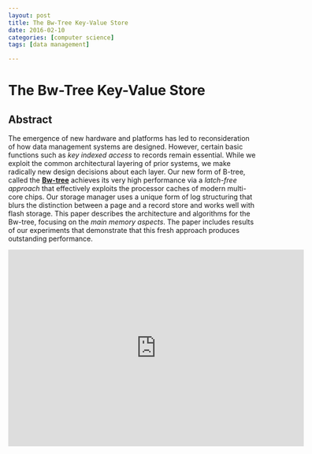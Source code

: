 ```yaml
---
layout: post
title: The Bw-Tree Key-Value Store 
date: 2016-02-10
categories: [computer science]
tags: [data management]

---
```


# The Bw-Tree Key-Value Store

## Abstract

The emergence of new hardware and platforms has led to reconsideration of how data management systems are designed. However, certain basic functions such as *key indexed access* to records remain essential. While we exploit the common architectural layering of prior systems, we make radically new design decisions about each layer. Our new form of B-tree, called the **[Bw-tree](http://sungsoo.github.com/papers/bwtree-icde2013.pdf)** achieves its very high performance via a *latch-free approach* that effectively exploits the processor caches of modern multi-core chips. Our storage manager uses a unique form of log structuring that blurs the distinction between a page and a record store and works well with flash storage. This paper describes the architecture and algorithms for the Bw-tree, focusing on the *main memory aspects*. The paper includes results of our experiments that demonstrate that this fresh approach produces outstanding performance.

<iframe width="600" height="400" src="https://www.youtube.com/embed/Pr-b9stpAV4" frameborder="0" allowfullscreen></iframe>